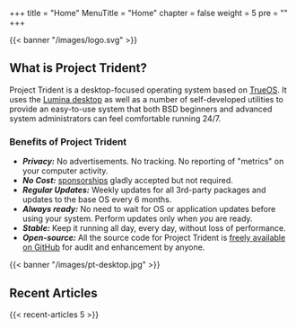 +++
title = "Home"
MenuTitle = "Home"
chapter = false
weight = 5
pre = ""
+++

{{< banner "/images/logo.svg" >}}

## What is Project Trident?
Project Trident is a desktop-focused operating system based on [TrueOS](http://trueos.org). It uses the [Lumina desktop](http://lumina-desktop.org) as well as a  number of self-developed utilities to provide an easy-to-use system that both BSD beginners and advanced system administrators can feel comfortable running 24/7.

### Benefits of Project Trident
* ***Privacy:*** No advertisements. No tracking. No reporting of "metrics" on your computer activity.
* ***No Cost:*** [sponsorships](/sponsors) gladly accepted but not required.
* ***Regular Updates:*** Weekly updates for all 3rd-party packages and updates to the base OS every 6 months.
* ***Always ready:*** No need to wait for OS or application updates before using your system. Perform updates only when *you* are ready.
* ***Stable:*** Keep it running all day, every day, without loss of performance.
* ***Open-source:*** All the source code for Project Trident is [freely available on GitHub](https://github.com/project-trident) for audit and enhancement by anyone.

{{< banner "/images/pt-desktop.jpg" >}}

## Recent Articles
{{< recent-articles 5 >}}
